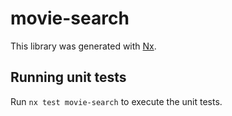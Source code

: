 # movie-search

This library was generated with [Nx](https://nx.dev).

## Running unit tests

Run `nx test movie-search` to execute the unit tests.
